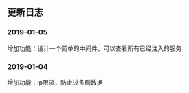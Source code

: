 
## 更新日志
  
###  2019-01-05  
增加功能：设计一个简单的中间件，可以查看所有已经注入的服务  
  

###  2019-01-04  
增加功能：Ip限流，防止过多刷数据  

